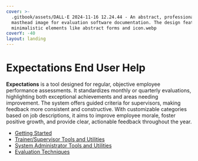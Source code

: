 ```yaml
---
cover: >-
  .gitbook/assets/DALL·E 2024-11-16 12.24.44 - An abstract, professional
  masthead image for evaluation software documentation. The design features
  minimalistic elements like abstract forms and icon.webp
coverY: -40
layout: landing
---
```


# Expectations End User Help

**Expectations** is a tool designed for regular, objective employee performance assessments. It standardizes monthly or quarterly evaluations, highlighting both exceptional achievements and areas needing improvement. The system offers guided criteria for supervisors, making feedback more consistent and constructive. With customizable categories based on job descriptions, it aims to improve employee morale, foster positive growth, and provide clear, actionable feedback throughout the year.

* [Getting Started](7d0y.md)
* [Trainer/Supervisor Tools and Utilities](7d10.md)
* [System Administrator Tools and Utilities](7d12.md)
* [Evaluation Techniques](7d14.md)
